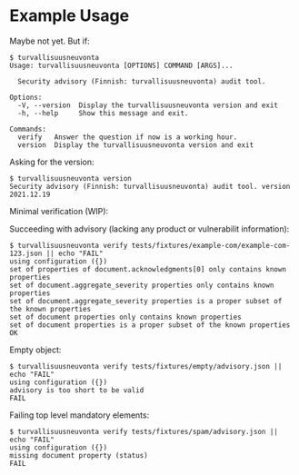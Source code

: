 # Example Usage

Maybe not yet. But if:

```console
$ turvallisuusneuvonta
Usage: turvallisuusneuvonta [OPTIONS] COMMAND [ARGS]...

  Security advisory (Finnish: turvallisuusneuvonta) audit tool.

Options:
  -V, --version  Display the turvallisuusneuvonta version and exit
  -h, --help     Show this message and exit.

Commands:
  verify   Answer the question if now is a working hour.
  version  Display the turvallisuusneuvonta version and exit
```

Asking for the version:

```console
$ turvallisuusneuvonta version
Security advisory (Finnish: turvallisuusneuvonta) audit tool. version 2021.12.19
```

Minimal verification (WIP):

Succeeding with advisory (lacking any product or vulnerabilit information):
```console
$ turvallisuusneuvonta verify tests/fixtures/example-com/example-com-123.json || echo "FAIL"
using configuration ({})
set of properties of document.acknowledgments[0] only contains known properties
set of document.aggregate_severity properties only contains known properties
set of document.aggregate_severity properties is a proper subset of the known properties
set of document properties only contains known properties
set of document properties is a proper subset of the known properties
OK
```

Empty object:
```console
$ turvallisuusneuvonta verify tests/fixtures/empty/advisory.json || echo "FAIL"
using configuration ({})
advisory is too short to be valid
FAIL
```

Failing top level mandatory elements:
```console
$ turvallisuusneuvonta verify tests/fixtures/spam/advisory.json || echo "FAIL"
using configuration ({})
missing document property (status)
FAIL
```
